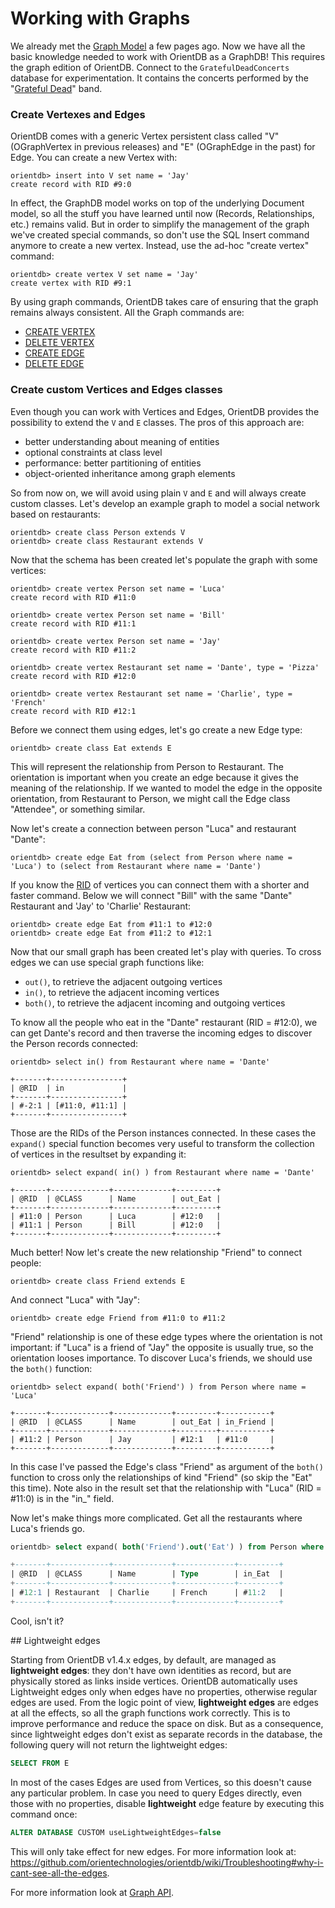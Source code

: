 # Working with Graphs

We already met the [Graph Model](Tutorial-Document-and-graph-model.md#graph-model) a few pages ago. Now we have all the basic knowledge needed to work with OrientDB as a GraphDB! This requires the graph edition of OrientDB. Connect to the `GratefulDeadConcerts` database for experimentation. It contains the concerts performed by the "[Grateful Dead](http://en.wikipedia.org/wiki/Grateful_Dead)" band.

### Create Vertexes and Edges

OrientDB comes with a generic Vertex persistent class called "V" (OGraphVertex in previous releases) and "E" (OGraphEdge in the past) for Edge. You can create a new Vertex with:

    orientdb> insert into V set name = 'Jay'
    create record with RID #9:0

In effect, the GraphDB model works on top of the underlying Document model, so all the stuff you have learned until now (Records, Relationships, etc.) remains valid. But in order to simplify the management of the graph we've created special commands, so don't use the SQL Insert command anymore to create a new vertex. Instead, use the ad-hoc "create vertex" command:

    orientdb> create vertex V set name = 'Jay'
    create vertex with RID #9:1

By using graph commands, OrientDB takes care of ensuring that the graph remains always consistent. All the Graph commands are:
- [CREATE VERTEX](SQL-Create-Vertex.md)
- [DELETE VERTEX](SQL-Delete-Vertex.md)
- [CREATE EDGE](SQL-Create-Edge.md)
- [DELETE EDGE](SQL-Delete-Edge.md)

### Create custom Vertices and Edges classes

Even though you can work with Vertices and Edges, OrientDB provides the possibility to extend the `V` and `E` classes. The pros of this approach are:
- better understanding about meaning of entities
- optional constraints at class level
- performance: better partitioning of entities
- object-oriented inheritance among graph elements

So from now on, we will avoid using plain `V` and `E` and will always create custom classes. Let's develop an example graph to model a social network based on restaurants:

    orientdb> create class Person extends V
    orientdb> create class Restaurant extends V

Now that the schema has been created let's populate the graph with some vertices:

    orientdb> create vertex Person set name = 'Luca'
    create record with RID #11:0

    orientdb> create vertex Person set name = 'Bill'
    create record with RID #11:1

    orientdb> create vertex Person set name = 'Jay'
    create record with RID #11:2

    orientdb> create vertex Restaurant set name = 'Dante', type = 'Pizza'
    create record with RID #12:0

    orientdb> create vertex Restaurant set name = 'Charlie', type = 'French'
    create record with RID #12:1

Before we connect them using edges, let's go create a new Edge type:

    orientdb> create class Eat extends E

This will represent the relationship from Person to Restaurant. The orientation is important when you create an edge because it gives the meaning of the relationship. If we wanted to model the edge in the opposite orientation, from Restaurant to Person, we might call the Edge class "Attendee", or something similar.

Now let's create a connection between person "Luca" and restaurant "Dante":

    orientdb> create edge Eat from (select from Person where name = 'Luca') to (select from Restaurant where name = 'Dante')

If you know the [RID](Concepts.md#recordid) of vertices you can connect them with a shorter and faster command. Below we will connect "Bill" with the same "Dante" Restaurant and 'Jay' to 'Charlie' Restaurant:

    orientdb> create edge Eat from #11:1 to #12:0
    orientdb> create edge Eat from #11:2 to #12:1

Now that our small graph has been created let's play with queries. To cross edges we can use special graph functions like:
- `out()`, to retrieve the adjacent outgoing vertices
- `in()`, to retrieve the adjacent incoming vertices
- `both()`, to retrieve the adjacent incoming and outgoing vertices

To know all the people who eat in the "Dante" restaurant (RID = #12:0), we can get Dante's record and then traverse the incoming edges to discover the Person records connected:

    orientdb> select in() from Restaurant where name = 'Dante'

    +-------+----------------+
    | @RID  | in             |
    +-------+----------------+
    | #-2:1 | [#11:0, #11:1] |
    +-------+----------------+

Those are the RIDs of the Person instances connected. In these cases the `expand()` special function becomes very useful to transform the collection of vertices in the resultset by expanding it:

    orientdb> select expand( in() ) from Restaurant where name = 'Dante'

    +-------+-------------+-------------+---------+
    | @RID  | @CLASS      | Name        | out_Eat |
    +-------+-------------+-------------+---------+
    | #11:0 | Person      | Luca        | #12:0   |
    | #11:1 | Person      | Bill        | #12:0   |
    +-------+-------------+-------------+---------+

Much better! Now let's create the new relationship "Friend" to connect people:

    orientdb> create class Friend extends E

And connect "Luca" with "Jay":

    orientdb> create edge Friend from #11:0 to #11:2

"Friend" relationship is one of these edge types where the orientation is not important: if "Luca" is a friend of "Jay" the opposite is usually true, so the orientation looses importance. To discover Luca's friends, we should use the `both()` function:

    orientdb> select expand( both('Friend') ) from Person where name = 'Luca'

    +-------+-------------+-------------+---------+-----------+
    | @RID  | @CLASS      | Name        | out_Eat | in_Friend |
    +-------+-------------+-------------+---------+-----------+
    | #11:2 | Person      | Jay         | #12:1   | #11:0     |
    +-------+-------------+-------------+---------+-----------+

In this case I've passed the Edge's class "Friend" as argument of the `both()` function to cross only the relationships of kind "Friend" (so skip the "Eat" this time). Note also in the result set that the relationship with "Luca" (RID = #11:0) is in the "in_" field.

Now let's make things more complicated. Get all the restaurants where Luca's friends go.

```sql
orientdb> select expand( both('Friend').out('Eat') ) from Person where name = 'Luca'

+-------+-------------+-------------+-------------+---------+
| @RID  | @CLASS      | Name        | Type        | in_Eat  |
+-------+-------------+-------------+-------------+---------+
| #12:1 | Restaurant  | Charlie     | French      | #11:2   |
+-------+-------------+-------------+-------------+---------+
```

Cool, isn't it?

## Lightweight edges

Starting from OrientDB v1.4.x edges, by default, are managed as **lightweight edges**: they don't have own identities as record, but are physically stored as links inside vertices. OrientDB automatically uses Lightweight edges only when edges have no properties, otherwise regular edges are used. From the logic point of view, **lightweight edges** are edges at all the effects, so all the graph functions work correctly. This is to improve performance and reduce the space on disk. But as a consequence, since lightweight edges don't exist as separate records in the database, the following query will not return the lightweight edges:

```sql
SELECT FROM E
```

In most of the cases Edges are used from Vertices, so this doesn't cause any particular problem. In case you need to query Edges directly, even those with no properties, disable **lightweight** edge feature by executing this command once:

```sql
ALTER DATABASE CUSTOM useLightweightEdges=false
```

This will only take effect for new edges. For more information look at: https://github.com/orientechnologies/orientdb/wiki/Troubleshooting#why-i-cant-see-all-the-edges.


For more information look at [Graph API](Graph-Database-Tinkerpop.md).
